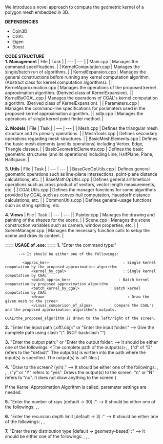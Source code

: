 We introduce a novel approach to compute the geometric kernel of a polygon mesh embedded in 3D.

**DEPENDENCIES**
- Coin3D
- CGAL
- Eigen
- Boost

**CODE STRUCTURE** <br />
**1. Management**
| File | Task |
| --- | --- |
| Main.cpp                | Manages the command specifications.                                                                                                     |
| KernelComputation.cpp   | Manages the single/batch run of algorithms.                                                                                             |
| KernelExpansion.cpp     | Manages the general constructions before running any kernel computation algorithm. (Abstract class for kernel computation algorithms).  |
| KernelApproximation.cpp | Manages the operations of the proposed kernel approximation algorithm. (Derived class of KernelExpansion).                              |
| KernelByCGAL.cpp        | Manages the operations of CGAL's kernel computation algorithm. (Derived class of KernelExpansion).                                      |
| Parameters.cpp          | Manages the command-line specifications for paramaters used in the proposed kernel approximation algorithm.                             |
| sdlp.cpp                | Manages the operations of single kernel point finder method.                                                                            |

**2. Models**
| File | Task |
| --- | --- |
| Mesh.cpp                   | Defines the triangular mesh structure and its primary operations.                                                        |
| MeshTools.cpp              | Defines secondary operations regarding mesh structures.                                                                            |
| BasicMeshElements.cpp      | Defines the basic mesh elements (and its operations) including Vertex, Edge, Triangle classes.                             |
| BasicGeometricElements.cpp | Defines the basic geometric structures (and its operations) including Line, HalfPlane, Plane, Halfspace.                   |

**3. Utils**
| File | Task |
| --- | --- |
| BaseGeoOpUtils.cpp   | Defines general geometric operations such as line-plane intersections, point-plane distance calculations, etc.                            |
| BaseMathOpUtils.cpp  | Defines general arithmetical operations such as cross product of vectors, vector length measurements, etc.                                |
| CGALUtils.cpp        | Defines the manager functions for some algorithms provided by CGAL such as convex hull computation, Hausdorff distance calculations, etc. |
| CommonUtils.cpp      | Defines general-usage functions such as string splitting, etc.

**4. Views**
| File | Task |
| --- | --- |
| Painter.cpp      | Manages the drawing and painting of the shapes for the scene.                    |
| Scene.cpp        | Manages the scene construction variables such as camera, window properties, etc. |
| SceneManager.cpp | Manages the necessary function calls to setup the scene and draw its content.    |



**=== USAGE of .exe: ===**
**1.** "Enter the command type:" 

	      --> It should be either one of the followings:

            <approx_ker>							      : Single kernel computation by the proposed approximation algorithm
		        <kernel_by_cgal>					      : Single kernel computation by CGAL
		        <batch_approx_ker>					    : Batch kernel computation by proposed approximation algorithm
		        <batch_kernel_by_cgal>			    : Batch kernel computation by CGAL
		        <draw>							            : Draw the given mesh to the screen
		        <visual_comparison_of_algos>		: Compare the CGAL's and the proposed approximation algorithm's outputs.
										                          CGAL/the_proposed_algorithm is drawn to the left/right of the screen. 

**2.** "Enter the input path (.off/.obj):"   or    "Enter the input folder:"
	      --> Give the complete path using slash "/". (NOT backslash "\")
   
**3.** "Enter the output path:"   or   "Enter the output folder:
	      --> It should be either one of the followings:
		        <The complete path of the output(s)>, <d>, <D>
	          ("d" of "D" refers to the "default". The output(s) is wirtten into the path where the input(s) is specified.
	            The output(s) is .off files.)
	
**4.** "Draw to the screen? (y/n):"
        --> It should be either one of the followings:
            <y>, <Y>, <n>, <N>
		        ("y" or "Y" refers to "yes". Draws the output(s) to the screen.
	          "n" or "N" refers to "no". It does not draw anything to the screen.)

If the Kernel Approximation Algorithm is called, parameter settings are needed:

**5.** "Enter the number of rays [default -> 30] :"
        --> It should be either one of the followings:
            <an integer>, <d>, <D>

**6.** "Enter the recursion depth limit [default -> 3] :"
        --> It should be either one of the followings:
            <an integer>, <d>, <D>

**7.** "Enter the ray distribution type [default -> geometry-based] :"
        --> It should be either one of the followings:
            <spherical-based>, <geometry-based>, <d>, <D>
